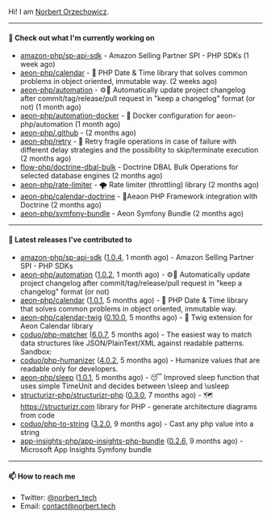 Hi!
I am [Norbert Orzechowicz](https://norbert.tech/).

---

#### 👷 Check out what I'm currently working on

- [amazon-php/sp-api-sdk](https://github.com/amazon-php/sp-api-sdk) - Amazon Selling Partner SPI - PHP SDKs (1 week ago)
- [aeon-php/calendar](https://github.com/aeon-php/calendar) - 📅 PHP Date &amp; Time library that solves common problems in object oriented, immutable way.  (2 weeks ago)
- [aeon-php/automation](https://github.com/aeon-php/automation) - ⚙️📝 Automatically update project changelog after commit/tag/release/pull request in &#34;keep a changelog&#34; format (or not)  (1 month ago)
- [aeon-php/automation-docker](https://github.com/aeon-php/automation-docker) - 🐳 Docker configuration for aeon-php/automation (1 month ago)
- [aeon-php/.github](https://github.com/aeon-php/.github) -  (2 months ago)
- [aeon-php/retry](https://github.com/aeon-php/retry) - 🔁 Retry fragile operations in case of failure with different delay strategies and the possibility to skip/terminate execution (2 months ago)
- [flow-php/doctrine-dbal-bulk](https://github.com/flow-php/doctrine-dbal-bulk) - Doctrine DBAL Bulk Operations for selected database engines  (2 months ago)
- [aeon-php/rate-limiter](https://github.com/aeon-php/rate-limiter) - 🌪 Rate limiter (throttling) library (2 months ago)
- [aeon-php/calendar-doctrine](https://github.com/aeon-php/calendar-doctrine) - 📅Aeaon PHP Framework integration with Doctrine (2 months ago)
- [aeon-php/symfony-bundle](https://github.com/aeon-php/symfony-bundle) - Aeon Symfony Bundle (2 months ago)

---

#### 🔭 Latest releases I've contributed to

- [amazon-php/sp-api-sdk](https://github.com/amazon-php/sp-api-sdk) ([1.0.4](https://github.com/amazon-php/sp-api-sdk/releases/tag/1.0.4), 1 month ago) - Amazon Selling Partner SPI - PHP SDKs
- [aeon-php/automation](https://github.com/aeon-php/automation) ([1.0.2](https://github.com/aeon-php/automation/releases/tag/1.0.2), 1 month ago) - ⚙️📝 Automatically update project changelog after commit/tag/release/pull request in &#34;keep a changelog&#34; format (or not) 
- [aeon-php/calendar](https://github.com/aeon-php/calendar) ([1.0.1](https://github.com/aeon-php/calendar/releases/tag/1.0.1), 5 months ago) - 📅 PHP Date &amp; Time library that solves common problems in object oriented, immutable way. 
- [aeon-php/calendar-twig](https://github.com/aeon-php/calendar-twig) ([0.10.0](https://github.com/aeon-php/calendar-twig/releases/tag/0.10.0), 5 months ago) - 🌱 Twig extension for Aeon Calendar library 
- [coduo/php-matcher](https://github.com/coduo/php-matcher) ([6.0.7](https://github.com/coduo/php-matcher/releases/tag/6.0.7), 5 months ago) - The easiest way to match data structures like JSON/PlainText/XML against readable patterns. Sandbox:
- [coduo/php-humanizer](https://github.com/coduo/php-humanizer) ([4.0.2](https://github.com/coduo/php-humanizer/releases/tag/4.0.2), 5 months ago) - Humanize values that are readable only for developers.
- [aeon-php/sleep](https://github.com/aeon-php/sleep) ([1.0.1](https://github.com/aeon-php/sleep/releases/tag/1.0.1), 5 months ago) - 😴 Improved sleep function that uses simple TimeUnit and decides between \sleep and \usleep
- [structurizr-php/structurizr-php](https://github.com/structurizr-php/structurizr-php) ([0.3.0](https://github.com/structurizr-php/structurizr-php/releases/tag/0.3.0), 7 months ago) - 🗺 https://structurizr.com library for PHP - generate architecture diagrams from code
- [coduo/php-to-string](https://github.com/coduo/php-to-string) ([3.2.0](https://github.com/coduo/php-to-string/releases/tag/3.2.0), 9 months ago) - Cast any php value into a string 
- [app-insights-php/app-insights-php-bundle](https://github.com/app-insights-php/app-insights-php-bundle) ([0.2.6](https://github.com/app-insights-php/app-insights-php-bundle/releases/tag/0.2.6), 9 months ago) - Microsoft App Insights Symfony bundle 

---

#### 📫 How to reach me

- Twitter: [@norbert_tech](https://twitter.com/norbert_tech)
- Email: [contact@norbert.tech](mailto://contact@norbert.tech)